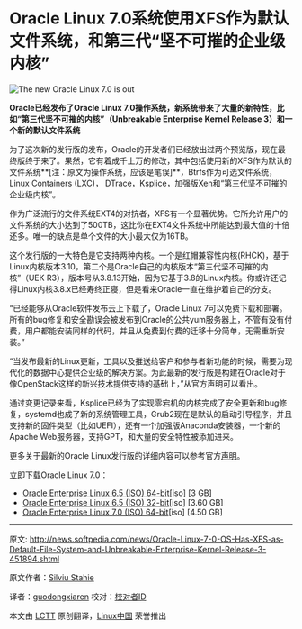 Oracle Linux 7.0系统使用XFS作为默认文件系统，和第三代“坚不可摧的企业级内核”
===
![The new Oracle Linux 7.0 is out](http://i1-news.softpedia-static.com/images/news2/Oracle-Linux-7-0-OS-Has-XFS-as-Default-File-System-and-Unbreakable-Enterprise-Kernel-Release-3-451894-2.jpg)

**Oracle已经发布了Oracle Linux 7.0操作系统，新系统带来了大量的新特性，比如“第三代坚不可摧的内核”（Unbreakable Enterprise Kernel Release 3）和一个新的默认文件系统**

为了这次新的发行版的发布，Oracle的开发者们已经放出过两个预览版，现在最终版终于来了。果然，它有着成千上万的修改，其中包括使用新的XFS作为默认的文件系统**[注：原文为操作系统，应该是笔误]**，Btrfs作为可选文件系统，Linux Containers (LXC)， DTrace，Ksplice，加强版Xen和“第三代坚不可摧的企业级内核”。

作为广泛流行的文件系统EXT4的对抗者，XFS有一个显著优势。它所允许用户的文件系统的大小达到了500TB，这比你在EXT4文件系统中所能达到最大值的十倍还多。唯一的缺点是单个文件的大小最大仅为16TB。

这个发行版的一大特色是它支持两种内核。一个是红帽兼容性内核(RHCK)，基于Linux内核版本3.10，第二个是Oracle自己的内核版本“第三代坚不可摧的内核”（UEK R3），版本号从3.8.13开始，因为它基于3.8的Linux内核。你或许还记得Linux内核3.8.x已经寿终正寝，但是看来Oracle一直在维护着自己的分支。

“已经能够从Oracle软件发布云上下载了，Oracle Linux  7可以免费下载和部署。所有的bug修复和安全勘误会被发布到Oracle的公共yum服务器上，不管有没有付费，用户都能安装同样的代码，并且从免费到付费的迁移十分简单，无需重新安装。”

“当发布最新的Linux更新，工具以及推送给客户和参与者新功能的时候，需要为现代化的数据中心提供企业级的解决方案。为此最新的发行版是构建在Oracle对于像OpenStack这样的新兴技术提供支持的基础上，”从官方声明可以看出。

通过变更记录来看，Ksplice已经为了实现零宕机的内核完成了安全更新和bug修复，systemd也成了新的系统管理工具，Grub2现在是默认的启动引导程序，并且支持新的固件类型（比如UEFI），还有一个加强版Anaconda安装器，一个新的Apache Web服务器，支持GPT，和大量的安全特性被添加进来。

更多关于最新的Oracle Linux发行版的详细内容可以参考官方[声明][1]。

立即下载Oracle Linux 7.0：


- [Oracle Enterprise Linux 6.5 (ISO) 64-bit][2][iso] [3 GB]
- [Oracle Enterprise Linux 6.5 (ISO) 32-bit][3][iso] [3.60 GB]
- [Oracle Enterprise Linux 7.0 (ISO) 64-bit][4][iso] [4.50 GB]


---------------------------------

原文: http://news.softpedia.com/news/Oracle-Linux-7-0-OS-Has-XFS-as-Default-File-System-and-Unbreakable-Enterprise-Kernel-Release-3-451894.shtml

原文作者：[Silviu Stahie][a]

译者：[guodongxiaren](https://github.com/guodongxiaren) 校对：[校对者ID](https://github.com/校对者ID)

本文由 [LCTT](https://github.com/LCTT/TranslateProject) 原创翻译，[Linux中国](http://linux.cn/) 荣誉推出

[a]:http://news.softpedia.com/editors/browse/silviu-stahie
[1]:http://www.oracle.com/us/corporate/press/2245947
[2]:http://mirrors.dotsrc.org/oracle-linux/OL6/U5/i386/OracleLinux-R6-U5-Server-i386-dvd.iso
[3]:http://mirrors.dotsrc.org/oracle-linux/OL6/U5/x86_64/OracleLinux-R6-U5-Server-x86_64-dvd.iso
[4]:https://edelivery.oracle.com/linux/

